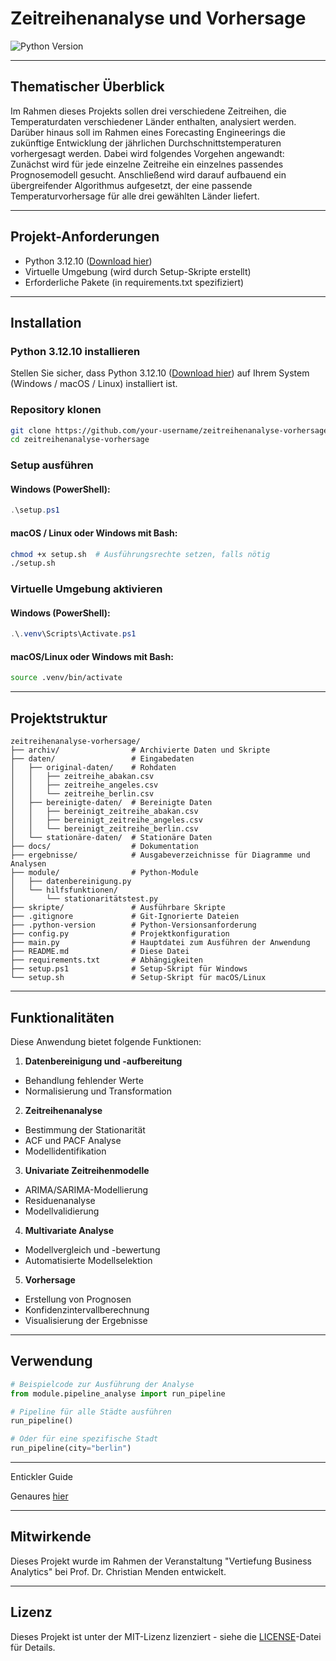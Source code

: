 # Zeitreihenanalyse und Vorhersage

![Python Version](https://img.shields.io/badge/Python-3.12.10-blue)

---
## Thematischer Überblick
Im Rahmen dieses Projekts sollen drei verschiedene Zeitreihen, die Temperaturdaten verschiedener Länder enthalten, analysiert werden. Darüber hinaus soll im Rahmen eines Forecasting Engineerings die zukünftige Entwicklung der jährlichen Durchschnittstemperaturen vorhergesagt werden. Dabei wird folgendes Vorgehen angewandt: Zunächst wird für jede einzelne Zeitreihe ein einzelnes passendes Prognosemodell gesucht. Anschließend wird darauf aufbauend ein übergreifender Algorithmus aufgesetzt, der eine passende Temperaturvorhersage für alle drei gewählten Länder liefert.

---
## Projekt-Anforderungen

- Python 3.12.10 ([Download hier](https://www.python.org/downloads/release/python-31210/))
- Virtuelle Umgebung (wird durch Setup-Skripte erstellt)
- Erforderliche Pakete (in requirements.txt spezifiziert)

---
## Installation

### Python 3.12.10 installieren

Stellen Sie sicher, dass Python 3.12.10 ([Download hier](https://www.python.org/downloads/release/python-31210/)) auf Ihrem System (Windows / macOS / Linux) 
installiert ist.

### Repository klonen

```bash
git clone https://github.com/your-username/zeitreihenanalyse-vorhersage.git
cd zeitreihenanalyse-vorhersage
```

### Setup ausführen

#### Windows (PowerShell):
```powershell
.\setup.ps1
```

#### macOS / Linux oder Windows mit Bash:
```bash
chmod +x setup.sh  # Ausführungsrechte setzen, falls nötig
./setup.sh
```

### Virtuelle Umgebung aktivieren

#### Windows (PowerShell):
```powershell
.\.venv\Scripts\Activate.ps1
```

#### macOS/Linux oder Windows mit Bash:
```bash
source .venv/bin/activate
```

---
## Projektstruktur

```
zeitreihenanalyse-vorhersage/
├── archiv/                # Archivierte Daten und Skripte
├── daten/                 # Eingabedaten
│   ├── original-daten/    # Rohdaten
│   │   ├── zeitreihe_abakan.csv
│   │   ├── zeitreihe_angeles.csv
│   │   └── zeitreihe_berlin.csv
│   ├── bereinigte-daten/  # Bereinigte Daten
│   │   ├── bereinigt_zeitreihe_abakan.csv
│   │   ├── bereinigt_zeitreihe_angeles.csv
│   │   └── bereinigt_zeitreihe_berlin.csv
│   └── stationäre-daten/  # Stationäre Daten
├── docs/                  # Dokumentation
├── ergebnisse/            # Ausgabeverzeichnisse für Diagramme und Analysen
├── module/                # Python-Module
│   ├── datenbereinigung.py
│   └── hilfsfunktionen/
│       └── stationaritätstest.py
├── skripte/               # Ausführbare Skripte
├── .gitignore             # Git-Ignorierte Dateien
├── .python-version        # Python-Versionsanforderung
├── config.py              # Projektkonfiguration
├── main.py                # Hauptdatei zum Ausführen der Anwendung
├── README.md              # Diese Datei
├── requirements.txt       # Abhängigkeiten
├── setup.ps1              # Setup-Skript für Windows
└── setup.sh               # Setup-Skript für macOS/Linux
```

---
## Funktionalitäten

Diese Anwendung bietet folgende Funktionen:

1. **Datenbereinigung und -aufbereitung**
  - Behandlung fehlender Werte
  - Normalisierung und Transformation

2. **Zeitreihenanalyse**
  - Bestimmung der Stationarität
  - ACF und PACF Analyse
  - Modellidentifikation

3. **Univariate Zeitreihenmodelle**
  - ARIMA/SARIMA-Modellierung
  - Residuenanalyse
  - Modellvalidierung

4. **Multivariate Analyse**
  - Modellvergleich und -bewertung
  - Automatisierte Modellselektion

5. **Vorhersage**
  - Erstellung von Prognosen
  - Konfidenzintervallberechnung
  - Visualisierung der Ergebnisse

---
## Verwendung

```python
# Beispielcode zur Ausführung der Analyse
from module.pipeline_analyse import run_pipeline

# Pipeline für alle Städte ausführen
run_pipeline()

# Oder für eine spezifische Stadt
run_pipeline(city="berlin")
```

---
Entickler Guide

Genaures [hier](docs/Entwickler_Guide.md)

---
## Mitwirkende

Dieses Projekt wurde im Rahmen der Veranstaltung "Vertiefung Business Analytics" bei Prof. Dr. Christian Menden entwickelt.

---
## Lizenz

Dieses Projekt ist unter der MIT-Lizenz lizenziert - siehe die [LICENSE](LICENSE)-Datei für Details.